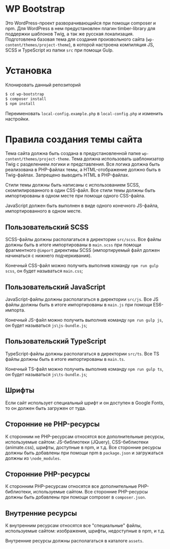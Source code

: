 # WP Bootstrap
Это WordPress-проект разворачивающийся при помощи composer и npm.
Для WordPress в нем предустановлен плагин timber-library для поддержки шаблонов
Twig, а так же русская локализация. Подготовлена базовая тема для создания 
произвольного сайта (`wp-content/themes/project-theme`), в которой настроена
компиляция JS, SCSS и TypeScript из папки `src` при помощи Gulp.

# Установка
Клонировать данный репозиторий
```sh
$ cd wp-bootstrap
$ composer install
$ npm install
```
Переименовать `local-config.example.php` в `local-config.php` и изменить 
настройки.

# Правила создания темы сайта
Тема сайта должна быть создана в предустановленной папке 
`wp-content/themes/project-theme`. Тема должна использовать шаблонизатор Twig
с разделением логики и представления. Вся логика должна быть реализована в 
PHP-файлах темы, а HTML-отображение должно быть в Twig-файлах. Запрещено 
выводить HTML в PHP-файлах.

Стили темы должны быть написаны с использованием SCSS, скомпилированного в один
CSS-файл. Все стили темы должны быть импортированы в одном месте при помощи одного
CSS-файла.

JavaScript должен быть выполнен в виде одного конечного JS-файла, импортированного
в одном месте.

## Пользовательский SCSS
SCSS-файлы должны располагаться в директории `src/scss`. Все файлы должны быть
в итоге импортированы в `main.scss` при помощи фрагментного `@import` директивы SCSS
(импортируемый файл должен начинаться с нижнего подчеркивания).

Конечный CSS-файл можно получить выполнив команду `npm run gulp scss`, он будет называться
`main.css`;

## Пользовательский JavaScript
JavaScript-файлы должны располагаться в директории `src/js`. Все JS файлы должны быть в итоге
импортированы в `main.js` при помощи ES6-импорта.

Конечный JS-файл можно получить выполнив команду `npm run gulp js`, он будет называться
`js\js-bundle.js`;

## Пользовательский TypeScript
TypeScript-файлы должны располагаться в директории `src/ts`. Все TS файлы 
должны быть в итоге импортированы в `main.ts`.

Конечный TS-файл можно получить выполнив команду `npm run gulp ts`, он будет называться
`js\ts-bundle.js`;

## Шрифты
Если сайт использует специальный шрифт и он доступен в Google Fonts, то он должен
быть загружен от туда.

## Сторонние не PHP-ресурсы
К сторонним не PHP-ресурсам относятся все дополнительные ресурсы, используемые сайтом:
JS-библиотеки (JQuery), CSS-библиотеки (animate.css), шрифты, доступные в npm, и т.д.
Все сторонние ресурсы должны быть добавлены при помощи npm в `package.json` 
и загружаться должны из `\node_modules`.

## Сторонние PHP-ресурсы
К сторонним PHP-ресурсам относятся все дополнительные PHP-библиотеки, используемые
сайтом. Все сторонние PHP-ресурсы должны быть добавлены при помощи composer
в `composer.json`.

## Внутренние ресурсы
К внутренним ресурсам относятся все "специальные" файлы, используемые сайтом:
изображения, шрифты, недоступные в npm, и т.д.

Внутренние ресурсы должны располагаться в каталоге `assets`.
